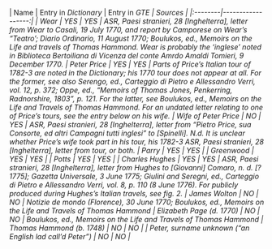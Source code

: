 
| Name | Entry in <i>Dictionary</i> | Entry in <i>GTE<i> | Sources |
|:--------|------------------:|
| Wear | YES | YES | ASR, *Paesi stranieri*, 28 [Inghelterra], letter from Wear to Casali, 19 July 1770, and report by Camporese on Wear’s “Teatro’; *Diario Ordinario*, 11 August 1770; Boulukos, ed., *Memoirs on the Life and travels of Thomas Hammond*. Wear is probably the ‘inglese’ noted in *Biblioteca Bertoiliana di Vicenza del conte Amrdo Amaldi Tomieri*, 9 December 1770.
| Peter Price | YES | YES |  Parts of Price’s Italian tour of 1782-3 are noted in the *Dictionary*; his 1770 tour does not appear at all. For the former, see also Serengo, ed., *Carteggio di Pietro e Allessandro Verri*, vol. 12, p. 372; Oppe, ed., “Memoirs of Thomas Jones, Penkerring, Radnorshire, 1803”, p. 121. For the latter, see Boulukos, ed., *Memoirs on the Life and Travels of Thomas Hammond*. For an undated letter relating to one of Price’s tours, see the entry below on his wife.
| Wife of Peter Price | NO | YES | ASR, *Paesi stranieri*, 28 [Inghelterra], letter from “Pietro Price, sua Consorte, ed altri Campagni tutti inglesi” to [Spinelli]. N.d. It is unclear whether Price’s wife took part in his tour, his 1782-3 ASR, Paesi stranieri, 28 [Inghelterra], letter from tour, or both.
| Parry | YES | YES |
| Greenwood | YES | YES |
| Potts | YES | YES |
| Charles Hughes | YES | YES | ASR, *Paesi stranieri*, 28 [Inghelterra], letter from Hughes to [Giovanni] Comaro, n. d. [?1775]; *Gazetta Universale*, 3 June 1775; Giulini and Seregni, ed., *Carteggio di Pietro e Allessandro Verri*, vol. 8, p. 110 (8 June 1776). For publicly produced during Hughes’s Italian travels, see fig. 2.
| James Wolton | NO | NO | *Notizie de mondo* (Florence), 30 June 1770; Boulukos, ed., *Memoirs on the Life and Travels of Thomas Hammond*
| Elizabeth Page (d. 1770) | NO | NO | Boulukos, ed., *Memoirs on the Life and Travels of Thomas Hammond*
| Thomas Hammond (b. 1748) | NO | NO |
| Peter, surname unknown (“an English lad call’d Peter”) | NO | NO | 